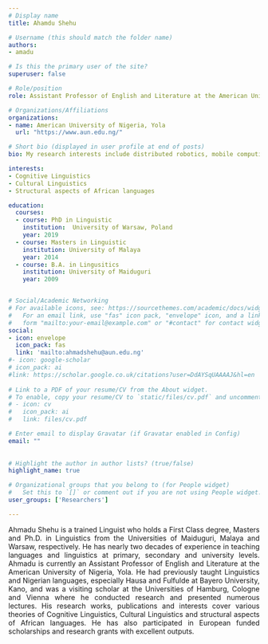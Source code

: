 ```yaml
---
# Display name
title: Ahamdu Shehu

# Username (this should match the folder name)
authors:
- amadu

# Is this the primary user of the site?
superuser: false

# Role/position
role: Assistant Professor of English and Literature at the American University of Nigeria, Yola 

# Organizations/Affiliations
organizations:
- name: American University of Nigeria, Yola 
  url: "https://www.aun.edu.ng/"

# Short bio (displayed in user profile at end of posts)
bio: My research interests include distributed robotics, mobile computing and programmable matter.

interests:
- Cognitive Linguistics
- Cultural Linguistics 
- Structural aspects of African languages

education:
  courses:
  - course: PhD in Linguistic
    institution:  University of Warsaw, Poland
    year: 2019
  - course: Masters in Linguistic
    institution: University of Malaya
    year: 2014
  - course: B.A. in Lingusitics
    institution: University of Maiduguri
    year: 2009


# Social/Academic Networking
# For available icons, see: https://sourcethemes.com/academic/docs/widgets/#icons
#   For an email link, use "fas" icon pack, "envelope" icon, and a link in the
#   form "mailto:your-email@example.com" or "#contact" for contact widget.
social:
- icon: envelope
  icon_pack: fas
  link: 'mailto:ahmadshehu@aun.edu.ng'  
#- icon: google-scholar
# icon_pack: ai
#link: https://scholar.google.co.uk/citations?user=DdAYSqUAAAAJ&hl=en
  
# Link to a PDF of your resume/CV from the About widget.
# To enable, copy your resume/CV to `static/files/cv.pdf` and uncomment the lines below.  
# - icon: cv
#   icon_pack: ai
#   link: files/cv.pdf

# Enter email to display Gravatar (if Gravatar enabled in Config)
email: ""
  
  
# Highlight the author in author lists? (true/false)
highlight_name: true

# Organizational groups that you belong to (for People widget)
#   Set this to `[]` or comment out if you are not using People widget.  
user_groups: ['Researchers']

---
```


Ahmadu Shehu is a trained Linguist who holds a First Class degree, Masters and Ph.D. in Linguistics from the Universities of Maiduguri, Malaya and Warsaw, respectively. He has nearly two decades of experience in teaching languages and linguistics at primary, secondary and university levels. Ahmadu is currently an Assistant Professor of English and Literature at the American University of Nigeria, Yola. He had previously taught Linguistics and Nigerian languages, especially Hausa and Fulfulde at Bayero University, Kano, and was a visiting scholar at the Universities of Hamburg, Cologne and Vienna where he conducted research and presented numerous lectures. His research works, publications and interests cover various theories of Cognitive Linguistics, Cultural Linguistics and structural aspects of African languages. He has also participated in European funded scholarships and research grants with excellent outputs.     


<style>
body {
text-align: justify}
</style>
